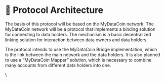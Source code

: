 # 🏢 Protocol Architecture

The basis of this protocol will be based on the MyDataCoin network. The MyDataCoin network will be a protocol that implements a binding solution for connecting to data holders. The mechanism is a basic decentralized linking solution for interaction between data owners and data holders.

The protocol intends to use the MyDataCoin Bridge implementation, which is the link between the main network and the data holders. It is also planned to use a “MyDataCoin Mapper” solution, which is necessary to combine many accounts from different data holders into one.

\


<figure><img src="https://lh3.googleusercontent.com/sW5_CXBdq1fx_5Rr9NwRYMLHsHIL5McwGm-8ZlxNlr2tlOY0OMcNkeWeNhY9MKzjX9-msHEr_c_pL_0uvV9KMKphTZaYhEc21q44zotyNJsxsp1wdkqLEnthenvkqfjx_DgFPn1O0mPlzVPSEzc0P_DRfAf4wicTW6Jusz_YvDSv3RS8BA1o5Bfn5lCIoOA" alt=""><figcaption></figcaption></figure>
